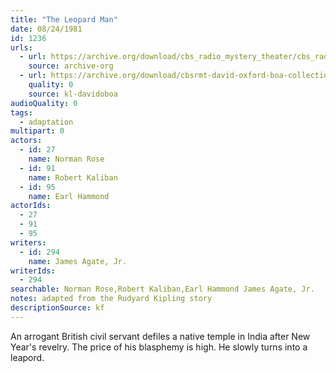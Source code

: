 ```yaml
---
title: "The Leopard Man"
date: 08/24/1981
id: 1236
urls: 
  - url: https://archive.org/download/cbs_radio_mystery_theater/cbs_radio_mystery_theater-1201-1250.zip/cbs_radio_mystery_theater-1201-1250%2Fcbsrmt_1236_the_leopard_man.mp3
    source: archive-org
  - url: https://archive.org/download/cbsrmt-david-oxford-boa-collection/CBSRMT-810824-1236-The-Leopard-Man-(32-22)-[2007]-{BoA}.mp3
    quality: 0
    source: kl-davidoboa
audioQuality: 0
tags: 
  - adaptation
multipart: 0
actors:  
  - id: 27
    name: Norman Rose  
  - id: 91
    name: Robert Kaliban  
  - id: 95
    name: Earl Hammond
actorIds:  
  - 27  
  - 91  
  - 95
writers:  
  - id: 294
    name: James Agate, Jr.
writerIds:  
  - 294
searchable: Norman Rose,Robert Kaliban,Earl Hammond James Agate, Jr.
notes: adapted from the Rudyard Kipling story
descriptionSource: kf
---
```

An arrogant British civil servant defiles a native temple in India after New Year's revelry. The price of his blasphemy is high. He slowly turns into a leapord.